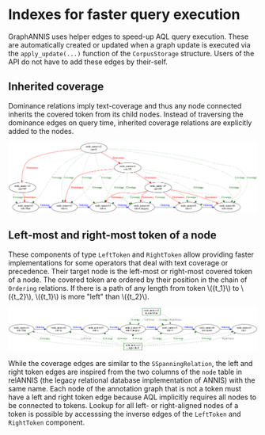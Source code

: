 # Indexes for faster query execution

GraphANNIS uses helper edges to speed-up AQL query execution.
These are automatically created or updated when a graph update is executed via the `apply_update(...)` function of the `CorpusStorage` structure.
Users of the API do not have to add these edges by their-self.

## Inherited coverage

Dominance relations imply text-coverage and thus any node connected inherits the covered token from its child nodes.
Instead of traversing the dominance edges on query time, inherited coverage relations are explicitly added to the nodes.

![Example of inherited coverage edges for a constituent tree](images/constituent-index.png)

## Left-most and right-most token of a node

These components of type `LeftToken` and `RightToken` allow providing faster implementations for some operators that deal with text coverage or precedence.
Their target node is the left-most or right-most covered token of a node.
The covered token are ordered by their position in the chain of `Ordering` relations.
If there is a path of any length from token \\({t_1}\\) to \\({t_2}\\), \\({t_1}\\) is more "left" than \\({t_2}\\).

![LeftToken and RightToken example for span](images/span-index.png)

While the coverage edges are similar to the `SSpanningRelation`, the left and right token edges are inspired from the two columns of the `node` table in relANNIS (the legacy relational database implementation of ANNIS) with the same name.
Each node of the annotation graph that is not a token must have a left and right token edge because AQL implicitly requires all nodes to be connected to tokens.
Lookup for all left- or right-aligned nodes of a token is possible by accesssing the inverse edges of the `LeftToken` and `RightToken` component.
